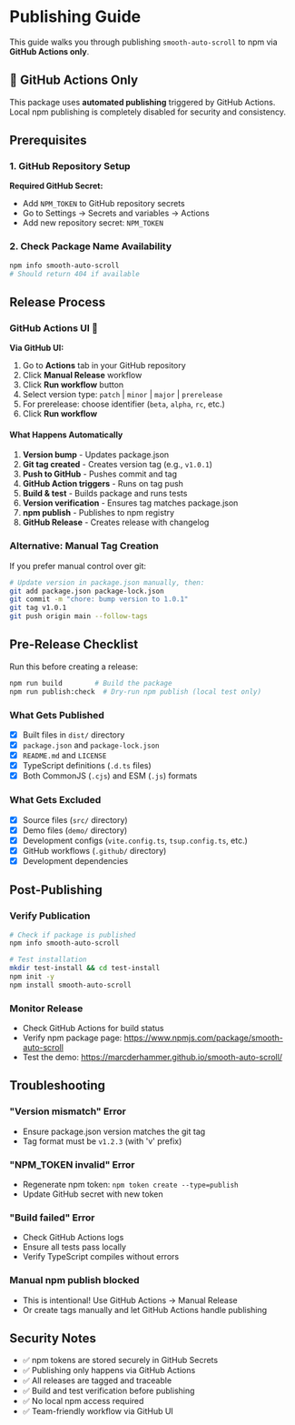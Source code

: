 # Publishing Guide

This guide walks you through publishing `smooth-auto-scroll` to npm via **GitHub Actions only**.

## 🚀 GitHub Actions Only

This package uses **automated publishing** triggered by GitHub Actions. Local npm publishing is completely disabled for security and consistency.

## Prerequisites

### 1. GitHub Repository Setup

**Required GitHub Secret:**

- Add `NPM_TOKEN` to GitHub repository secrets
- Go to Settings → Secrets and variables → Actions
- Add new repository secret: `NPM_TOKEN`

### 2. Check Package Name Availability

```bash
npm info smooth-auto-scroll
# Should return 404 if available
```

## Release Process

### GitHub Actions UI 🎯

**Via GitHub UI:**

1. Go to **Actions** tab in your GitHub repository
2. Click **Manual Release** workflow
3. Click **Run workflow** button
4. Select version type: `patch` | `minor` | `major` | `prerelease`
5. For prerelease: choose identifier (`beta`, `alpha`, `rc`, etc.)
6. Click **Run workflow**

#### What Happens Automatically

1. **Version bump** - Updates package.json
2. **Git tag created** - Creates version tag (e.g., `v1.0.1`)
3. **Push to GitHub** - Pushes commit and tag
4. **GitHub Action triggers** - Runs on tag push
5. **Build & test** - Builds package and runs tests
6. **Version verification** - Ensures tag matches package.json
7. **npm publish** - Publishes to npm registry
8. **GitHub Release** - Creates release with changelog

### Alternative: Manual Tag Creation

If you prefer manual control over git:

```bash
# Update version in package.json manually, then:
git add package.json package-lock.json
git commit -m "chore: bump version to 1.0.1"
git tag v1.0.1
git push origin main --follow-tags
```

## Pre-Release Checklist

Run this before creating a release:

```bash
npm run build        # Build the package
npm run publish:check  # Dry-run npm publish (local test only)
```

### What Gets Published

- [x] Built files in `dist/` directory
- [x] `package.json` and `package-lock.json`
- [x] `README.md` and `LICENSE`
- [x] TypeScript definitions (`.d.ts` files)
- [x] Both CommonJS (`.cjs`) and ESM (`.js`) formats

### What Gets Excluded

- [x] Source files (`src/` directory)
- [x] Demo files (`demo/` directory)
- [x] Development configs (`vite.config.ts`, `tsup.config.ts`, etc.)
- [x] GitHub workflows (`.github/` directory)
- [x] Development dependencies

## Post-Publishing

### Verify Publication

```bash
# Check if package is published
npm info smooth-auto-scroll

# Test installation
mkdir test-install && cd test-install
npm init -y
npm install smooth-auto-scroll
```

### Monitor Release

- Check GitHub Actions for build status
- Verify npm package page: https://www.npmjs.com/package/smooth-auto-scroll
- Test the demo: https://marcderhammer.github.io/smooth-auto-scroll/

## Troubleshooting

### "Version mismatch" Error

- Ensure package.json version matches the git tag
- Tag format must be `v1.2.3` (with 'v' prefix)

### "NPM_TOKEN invalid" Error

- Regenerate npm token: `npm token create --type=publish`
- Update GitHub secret with new token

### "Build failed" Error

- Check GitHub Actions logs
- Ensure all tests pass locally
- Verify TypeScript compiles without errors

### Manual npm publish blocked

- This is intentional! Use GitHub Actions → Manual Release
- Or create tags manually and let GitHub Actions handle publishing

## Security Notes

- ✅ npm tokens are stored securely in GitHub Secrets
- ✅ Publishing only happens via GitHub Actions
- ✅ All releases are tagged and traceable
- ✅ Build and test verification before publishing
- ✅ No local npm access required
- ✅ Team-friendly workflow via GitHub UI
